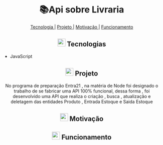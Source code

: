 <h1 align="center">   📚Api sobre Livraria</h1>

<p align="center">
 <a href="#-Sobre"> Tecnologia </a>   |    <a href="#-Sobre"> Projeto </a>   |   <a href="#-Motivação"> Motivação </a>   |   <a href="#-Funcionamento"> Funcionamento </a> 
</p>
  
 <h2 align="center"> <img src="https://cdn-icons-png.flaticon.com/512/3064/3064889.png" width="25" padding="0"> Tecnologias</h2>
<ul><li>JavaScript</li></ul>


<h2 align="center"> <img src="https://cdn-icons-png.flaticon.com/512/1317/1317626.png" width="25" padding="0"> Projeto</h2>
<p align="center">No programa de preparação Entra21 , na matéria de Node foi designado
    o trabalho de se fabricar uma API 100% funcional, dessa forma , foi desenvolvido uma API que realiza o criação , 
    busca , atualização e deletagem das entidades Produto , Entrada Estoque e Saida Estoque   </p>


<h2 align="center"><img src="https://cdn-icons-png.flaticon.com/512/7224/7224338.png" width="25" padding="0"> Motivação</h2>
<p align="center">  </p>

<h2 align="center"><img src="https://cdn-icons-png.flaticon.com/512/4370/4370707.png" width="25" padding="0"> Funcionamento</h2>

